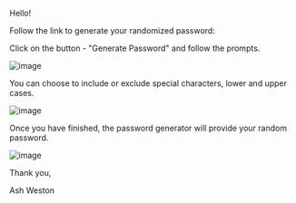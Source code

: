 Hello! 

Follow the link to generate your randomized password: 

Click on the button - "Generate Password" and follow the prompts. 

![image](https://user-images.githubusercontent.com/93314333/148186979-52af88b2-53e2-42e5-9053-954a79fc7008.png)

You can choose to include or exclude special characters, lower and upper cases. 

![image](https://user-images.githubusercontent.com/93314333/148186999-dc245c43-4eb1-43e8-a9a2-f5e488f6f98d.png)

Once you have finished, the password generator will provide your random password. 

![image](https://user-images.githubusercontent.com/93314333/148187013-6bab4e4c-2467-4649-be79-f277af3121cd.png)

Thank you, 

Ash Weston 

 
